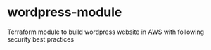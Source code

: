 # wordpress-module
Terraform module to build wordpress website in AWS with following security best practices
